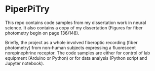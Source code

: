 # PiperPiTry
This repo contains code samples from my dissertation work in neural science. It also contains a copy of my dissertation (Figures for fiber photometry begin on page 136/148).

Briefly, the project as a whole involved fiberoptic recording (fiber photometry) from non-human subjects expressing a fluorescent norepinephrine receptor. The code samples are either for control of lab equipment (Arduino or Python) or for data analysis (Python script and Jupyter notebook).

